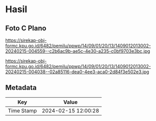 # Hasil

## Foto C Plano

https://sirekap-obj-formc.kpu.go.id/6482/pemilu/ppwp/14/09/01/20/13/1409012013002-20240215-004559--c2b6ac9b-ae5c-4e30-a235-c0bf9703e3bc.jpg

https://sirekap-obj-formc.kpu.go.id/6482/pemilu/ppwp/14/09/01/20/13/1409012013002-20240215-004038--02a85116-dea0-4ee3-aca0-2d84f3e502e3.jpg


## Metadata

| Key        | Value               |
| ---------- | ------------------- |
| Time Stamp | 2024-02-15 12:00:28 |



